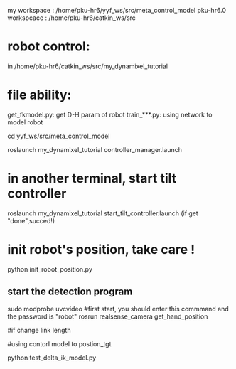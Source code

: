 my workspace :
	/home/pku-hr6/yyf_ws/src/meta_control_model
pku-hr6.0 workspcace :
	/home/pku-hr6/catkin_ws/src


# robot control:
in /home/pku-hr6/catkin_ws/src/my_dynamixel_tutorial

# file ability:

get_fkmodel.py:
	get D-H param of robot
train_***.py:
	using network to model robot


cd yyf_ws/src/meta_control_model

roslaunch my_dynamixel_tutorial controller_manager.launch

# in another terminal, start tilt controller
roslaunch my_dynamixel_tutorial start_tilt_controller.launch
(if get "done",succed!)


# init robot's position, take care !
python init_robot_position.py 		

## start the detection program
sudo modprobe uvcvideo 				#first start, you should enter this commmand and the password is "robot"
rosrun realsense_camera get_hand_position

#if change link length

#using contorl model to postion_tgt

python test_delta_ik_model.py 
